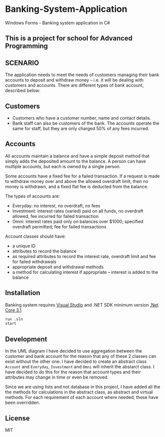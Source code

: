 # Banking-System-Application
Windows Forms - Banking system application in C#

## This is a project for school for Advanced Programming

## SCENARIO
The application needs to meet the needs of customers managing their bank accounts to deposit
and withdraw money – i.e. it will be dealing with customers and accounts. There are different
types of bank account, described below:
## Customers
- Customers who have a customer number, name and contact details.
- Bank staff can also be customers of the bank. The accounts operate the same for staff, but
they are only charged 50% of any fees incurred.
## Accounts
All accounts maintain a balance and have a simple deposit method that simply adds the
deposited amount to the balance. A person can have multiple accounts, but each is owned by a
single person.

Some accounts have a fixed fee for a failed transaction. If a request is made to withdraw money
over and above the allowed overdraft limit, then no money is withdrawn, and a fixed flat fee is
deducted from the balance.

The types of accounts are:
- Everyday: no interest, no overdraft, no fees
- Investment: interest rates (varied) paid on all funds, no overdraft allowed, fee incurred for
failed transaction
- Omni: interest rates paid only on balances over $1000; specified overdraft permitted; fee for
failed transactions

Account classes should have:
- a unique ID
- attributes to record the balance
- as required attributes to record the interest rate, overdraft limit and fee for failed withdrawals
- appropriate deposit and withdrawal methods
- a method for calculating interest if appropriate – interest is added to the balance 

## Installation

Banking system requires [Visual Studio](https://visualstudio.microsoft.com/) 
and .NET SDK minimum version [.Net Core 3.1](https://dotnet.microsoft.com/download/visual-studio-sdks)
```sh
run .sln
start
```

## Development
In the UML diagram I have decided to use aggregation between the customer and bank account for the reason that any of these 2 classes can exist without the other one.
I have decided to create an abstract class ```Account``` and ```Everyday```, ```Investment``` and ```Omni``` will inherit the abstarct class. I have decided to do this for the reason that 
account types and their attributes may change in time or even be removed.

Since we are using lists and not database in this project, I have added all the the methods for calculations in the abstract class, as abstract and virtual methods. For each 
requirement of each account where needed, these have been overridden. 


## License

MIT
